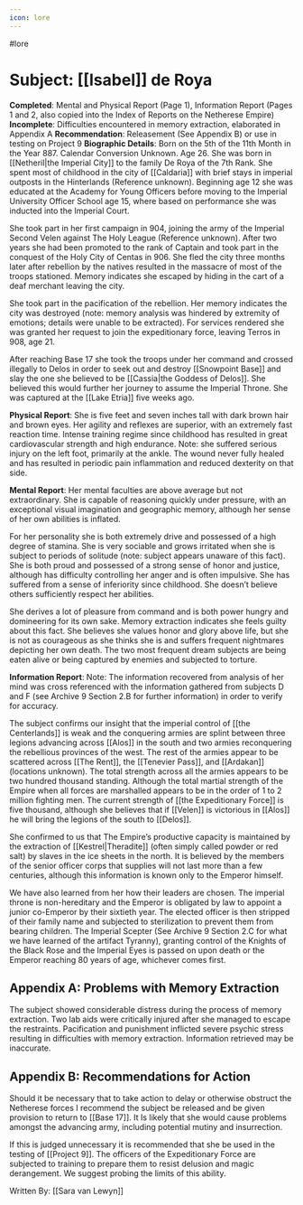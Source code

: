 ```yaml
---
icon: lore 
---
```

#lore

# Subject: [[Isabel]] de Roya

**Completed**: Mental and Physical Report (Page 1), Information Report (Pages 1 and 2, also copied into the Index of Reports on the Netherese Empire)
**Incomplete**: Difficulties encountered in memory extraction, elaborated in Appendix A
**Recommendation**: Releasement (See Appendix B) or use in testing on Project 9
**Biographic Details**: Born on the 5th of the 11th Month in the Year 887. Calendar Conversion Unknown. Age 26. She was born in [[Netheril|the Imperial City]] to the family De Roya of the 7th Rank. She spent most of childhood in the city of [[Caldaria]] with brief stays in imperial outposts in the Hinterlands (Reference unknown). Beginning age 12 she was educated at the Academy for Young Officers before moving to the Imperial University Officer School age 15, where based on performance she was inducted into the Imperial Court.

She took part in her first campaign in 904, joining the army of the Imperial Second Velen against The Holy League (Reference unknown). After two years she had been promoted to the rank of Captain and took part in the conquest of the Holy City of Centas in 906. She fled the city three months later after rebellion by the natives resulted in the massacre of most of the troops stationed. Memory indicates she escaped by hiding in the cart of a deaf merchant leaving the city. 

She took part in the pacification of the rebellion. Her memory indicates the city was destroyed (note: memory analysis was hindered by extremity of emotions; details were unable to be extracted). For services rendered she was granted her request to join the expeditionary force, leaving Terros in 908, age 21.

After reaching Base 17 she took the troops under her command and crossed illegally to Delos in order to seek out and destroy [[Snowpoint Base]] and slay the one she believed to be [[Cassia|the Goddess of Delos]]. She believed this would further her journey to assume the Imperial Throne. She was captured at the [[Lake Etria]] five weeks ago.

**Physical Report**:
She is five feet and seven inches tall with dark brown hair and brown eyes.
Her agility and reflexes are superior, with an extremely fast reaction time. Intense training regime since childhood has resulted in great cardiovascular strength and high endurance.
Note: she suffered serious injury on the left foot, primarily at the ankle. The wound never fully healed and has resulted in periodic pain inflammation and reduced dexterity on that side.

**Mental Report**:
Her mental faculties are above average but not extraordinary. She is capable of reasoning quickly under pressure, with an exceptional visual imagination and geographic memory, although her sense of her own abilities is inflated.

For her personality she is both extremely drive and possessed of a high degree of stamina. She is very sociable and grows irritated when she is subject to periods of solitude (note: subject appears unaware of this fact). She is both proud and possessed of a strong sense of honor and justice, although has difficulty controlling her anger and is often impulsive. She has suffered from a sense of inferiority since childhood. She doesn’t believe others sufficiently respect her abilities.

She derives a lot of pleasure from command and is both power hungry and domineering for its own sake. Memory extraction indicates she feels guilty about this fact. She believes she values honor and glory above life, but she is not as courageous as she thinks she is and suffers frequent nightmares depicting her own death. The two most frequent dream subjects are being eaten alive or being captured by enemies and subjected to torture.

**Information Report**:
Note: The information recovered from analysis of her mind was cross referenced with the information gathered from subjects D and F (see Archive 9 Section 2.B for further information) in order to verify for accuracy. 

The subject confirms our insight that the imperial control of [[the Centerlands]] is weak and the conquering armies are splint between three legions advancing across [[Alos]] in the south and two armies reconquering the rebellious provinces of the west. The rest of the armies appear to be scattered across [[The Rent]], the [[Tenevier Pass]], and [[Ardakan]] (locations unknown). The total strength across all the armies appears to be two hundred thousand standing. Although the total martial strength of the Empire when all forces are marshalled appears to be in the order of 1 to 2 million fighting men. The current strength of [[the Expeditionary Force]] is five thousand, although she believes that if [[Velen]] is victorious in [[Alos]] he will bring the legions of the south to [[Delos]].

She confirmed to us that The Empire’s productive capacity is maintained by the extraction of [[Kestrel|Theradite]] (often simply called powder or red salt) by slaves in the ice sheets in the north. It is believed by the
members of the senior officer corps that supplies will not last more than a few centuries, although this information is known only to the Emperor himself.

We have also learned from her how their leaders are chosen. The imperial throne is non-hereditary and the Emperor is obligated by law to appoint a junior co-Emperor by their sixtieth year. The elected officer
is then stripped of their family name and subjected to sterilization to prevent them from bearing children. The Imperial Scepter (See Archive 9 Section 2.C for what we have learned of the artifact Tyranny), granting control of the Knights of the Black Rose and the Imperial Eyes is passed on upon death or the Emperor reaching 80 years of age, whichever comes first.

## Appendix A: Problems with Memory Extraction

The subject showed considerable distress during the process of memory extraction. Two lab aids were critically injured after she managed to escape the restraints. Pacification and punishment inflicted severe psychic stress resulting in difficulties with memory extraction. Information retrieved may be inaccurate.

## Appendix B: Recommendations for Action

Should it be necessary that to take action to delay or otherwise obstruct the Netherese forces I recommend the subject be released and be given provision to return to [[Base 17]]. It Is likely that she would cause problems amongst the advancing army, including potential mutiny and insurrection.

If this is judged unnecessary it is recommended that she be used in the testing of [[Project 9]]. The officers of the Expeditionary Force are subjected to training to prepare them to resist delusion and magic derangement. We suggest probing the limits of this ability.

Written By: [[Sara van Lewyn]]